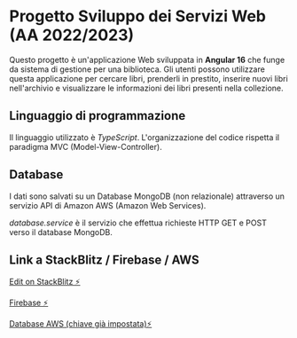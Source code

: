 # Progetto Sviluppo dei Servizi Web (AA 2022/2023)

Questo progetto è un'applicazione Web sviluppata in <b>Angular 16</b> che funge da sistema di gestione per una biblioteca. Gli utenti possono utilizzare questa applicazione per cercare libri, prenderli in prestito, inserire nuovi libri nell'archivio e visualizzare le informazioni dei libri presenti nella collezione.

## Linguaggio di programmazione

Il linguaggio utilizzato è <i>TypeScript</i>. L'organizzazione del codice rispetta il paradigma MVC (Model-View-Controller).

## Database

I dati sono salvati su un Database MongoDB (non relazionale) attraverso un servizio API di Amazon AWS (Amazon Web Services).

<i>database.service</i> è il servizio che effettua richieste HTTP GET e POST verso il database MongoDB.

## Link a StackBlitz / Firebase / AWS

[Edit on StackBlitz ⚡️](https://stackblitz.com/edit/progettossw-ilsamaritano)

[Firebase ⚡️](https://progettossw-vincesamma.firebaseapp.com)

[Database AWS (chiave già impostata)⚡️](https://eu-central-1.aws.data.mongodb-api.com/app/kvaas-giwjg/endpoint/get?key=f91a18be)
